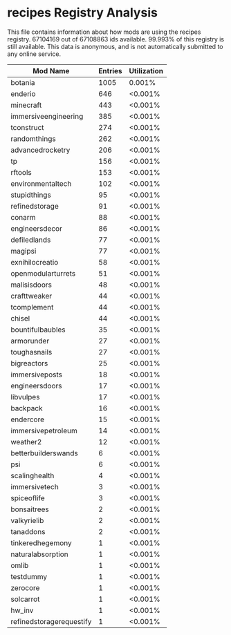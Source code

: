 # recipes Registry Analysis

This file contains information about how mods are using the recipes registry.
67104169 out of 67108863 ids available. 99.993% of this registry is still
available. This data is anonymous, and is not automatically submitted to any
online service.


| Mod Name                 | Entries | Utilization |
|--------------------------|---------|-------------|
| botania                  | 1005    | 0.001%      |
| enderio                  | 646     | <0.001%     |
| minecraft                | 443     | <0.001%     |
| immersiveengineering     | 385     | <0.001%     |
| tconstruct               | 274     | <0.001%     |
| randomthings             | 262     | <0.001%     |
| advancedrocketry         | 206     | <0.001%     |
| tp                       | 156     | <0.001%     |
| rftools                  | 153     | <0.001%     |
| environmentaltech        | 102     | <0.001%     |
| stupidthings             | 95      | <0.001%     |
| refinedstorage           | 91      | <0.001%     |
| conarm                   | 88      | <0.001%     |
| engineersdecor           | 86      | <0.001%     |
| defiledlands             | 77      | <0.001%     |
| magipsi                  | 77      | <0.001%     |
| exnihilocreatio          | 58      | <0.001%     |
| openmodularturrets       | 51      | <0.001%     |
| malisisdoors             | 48      | <0.001%     |
| crafttweaker             | 44      | <0.001%     |
| tcomplement              | 44      | <0.001%     |
| chisel                   | 44      | <0.001%     |
| bountifulbaubles         | 35      | <0.001%     |
| armorunder               | 27      | <0.001%     |
| toughasnails             | 27      | <0.001%     |
| bigreactors              | 25      | <0.001%     |
| immersiveposts           | 18      | <0.001%     |
| engineersdoors           | 17      | <0.001%     |
| libvulpes                | 17      | <0.001%     |
| backpack                 | 16      | <0.001%     |
| endercore                | 15      | <0.001%     |
| immersivepetroleum       | 14      | <0.001%     |
| weather2                 | 12      | <0.001%     |
| betterbuilderswands      | 6       | <0.001%     |
| psi                      | 6       | <0.001%     |
| scalinghealth            | 4       | <0.001%     |
| immersivetech            | 3       | <0.001%     |
| spiceoflife              | 3       | <0.001%     |
| bonsaitrees              | 2       | <0.001%     |
| valkyrielib              | 2       | <0.001%     |
| tanaddons                | 2       | <0.001%     |
| tinkeredhegemony         | 1       | <0.001%     |
| naturalabsorption        | 1       | <0.001%     |
| omlib                    | 1       | <0.001%     |
| testdummy                | 1       | <0.001%     |
| zerocore                 | 1       | <0.001%     |
| solcarrot                | 1       | <0.001%     |
| hw_inv                   | 1       | <0.001%     |
| refinedstoragerequestify | 1       | <0.001%     |
